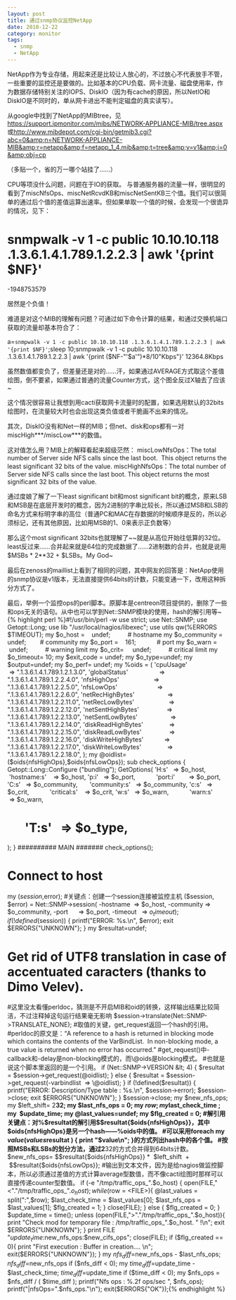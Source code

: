 ```yaml
---
layout: post
title: 通过snmp协议监控NetApp
date: 2010-12-22
category: monitor
tags:
  - snmp
  - NetApp
---
```


NetApp作为专业存储，用起来还是比较让人放心的，不过放心不代表放手不管，一些重要的监控还是要做的。比如基本的CPU负载、网卡流量、磁盘使用率，作为数据存储特别关注的IOPS、DiskIO（因为有cache的原因，所以NetIO和DiskIO是不同时的，单从网卡进出不能判定磁盘的真实读写）。

从google中找到了NetApp的MIBtree，见<a href="https://support.ipmonitor.com/mibs/NETWORK-APPLIANCE-MIB/tree.aspx">https://support.ipmonitor.com/mibs/NETWORK-APPLIANCE-MIB/tree.aspx</a>或<a href="http://www.mibdepot.com/cgi-bin/getmib3.cgi?abc=0&amp;n=NETWORK-APPLIANCE-MIB&amp;r=netapp&amp;f=netapp_1_4.mib&amp;t=tree&amp;v=v1&amp;i=0&amp;obj=cp">http://www.mibdepot.com/cgi-bin/getmib3.cgi?abc=0&amp;n=NETWORK-APPLIANCE-MIB&amp;r=netapp&amp;f=netapp_1_4.mib&amp;t=tree&amp;v=v1&amp;i=0&amp;obj=cp</a>

（多贴一个，省的万一哪个站挂了……）

CPU等项没什么问题，问题在于IO的获取。
与普通服务器的流量一样，很明显的看到了miscNfsOps、miscNetRcvdKB和miscNetSentKB三个值。我们可以很简单的通过后个值的差值运算出速率。但如果单取一个值的时候，会发现一个很诡异的情况，见下：

# snmpwalk -v 1 -c public 10.10.10.118 .1.3.6.1.4.1.789.1.2.2.3 | awk '{print $NF}'
-1948753579

居然是个负值！

难道是对这个MIB的理解有问题？可通过如下命令计算的结果，和通过交换机端口获取的流量却基本符合了：

a=`snmpwalk -v 1 -c public 10.10.10.118 .1.3.6.1.4.1.789.1.2.2.3 | awk '{print $NF}'`;sleep 10;snmpwalk -v 1 -c public 10.10.10.118 .1.3.6.1.4.1.789.1.2.2.3 | awk '{print ($NF-"'$a'")*8/10"Kbps"}'
12364.8Kbps

虽然数值都变负了，但差量还是对的……汗，如果通过AVERAGE方式取这个差值绘图，倒不要紧，如果通过普通的流量Counter方式，这个图全反过X轴去了应该~

这个情况很容易让我想到用cacti获取网卡流量时的配置，如果选用默认的32bits绘图时，在流量较大时也会出现这类负值或者干脆画不出来的情况。

其次，DiskIO没有和Net一样的MIB；但net、disk和ops都有一对miscHigh***/miscLow***的数值。

这对值怎么用？MIB上的解释看起来超级茫然：
miscLowNfsOps：The total number of Server side NFS calls since the last boot.  This object returns the least significant 32 bits of the value.
miscHighNfsOps：The total number of Server side NFS calls since the last boot.  This object returns the most significant 32 bits of the value.

通过度娘了解了一下least significant bit和most significant bit的概念，原来LSB和MSB是在底层开发时的概念，因为2进制的字串比较长，所以通过MSB和LSB的命名方式来标明字串的高位（普通PC和MAC在存数据的时候顺序是反的，所以必须标记，还有其他原因，比如用MSB的1、0来表示正负数等）

那么这个most significant 32bits也就理解了~~就是从高位开始往低算的32位。least反过来……合并起来就是64位的完成数据了……2进制数的合并，也就是说用$MSBs * 2**32 + $LSBs。My God~

最后在zenoss的maillist上看到了相同的问题，其中网友的回答是：NetApp使用的snmp协议是v1版本，无法直接提供64bits的计数，只能变通一下，改用这种拆分方式了。

最后，举例一个监控ops的perl脚本。原脚本是centreon项目提供的，删除了一些和ops无关的语句。从中也可以学到Net::SNMP模块的使用，hash的解引用等~
{% highlight perl %}#!/usr/bin/perl -w
use strict;
use Net::SNMP;
use Getopt::Long;
use lib "/usr/local/nagios/libexec";
use utils qw(%ERRORS $TIMEOUT);
my $o_host =    undef;          # hostname
my $o_community = undef;        # community
my $o_port =    161;            # port
my $o_warn =    undef;          # warning limit
my $o_crit=     undef;          # critical limit
my $o_timeout= 10;
my $exit_code = undef;
my $o_type=undef;
my $output=undef;
my $o_perf= undef;
my %oids = (
'cpuUsage'                      => ".1.3.6.1.4.1.789.1.2.1.3.0",
'globalStatus'                  => ".1.3.6.1.4.1.789.1.2.2.4.0",
'nfsHighOps'                    => ".1.3.6.1.4.1.789.1.2.2.5.0",
'nfsLowOps'                       => ".1.3.6.1.4.1.789.1.2.2.6.0",
'netRecHighBytes'                   => ".1.3.6.1.4.1.789.1.2.2.11.0",
'netRecLowBytes'                    => ".1.3.6.1.4.1.789.1.2.2.12.0",
'netSentHighBytes'                => ".1.3.6.1.4.1.789.1.2.2.13.0",
'netSentLowBytes'                   => ".1.3.6.1.4.1.789.1.2.2.14.0",
'diskReadHighBytes'               => ".1.3.6.1.4.1.789.1.2.2.15.0",
'diskReadLowBytes'                => ".1.3.6.1.4.1.789.1.2.2.16.0",
'diskWriteHighBytes'            => ".1.3.6.1.4.1.789.1.2.2.17.0",
'diskWriteLowBytes'               => ".1.3.6.1.4.1.789.1.2.2.18.0",
);
my @oidlist=($oids{nfsHighOps},$oids{nfsLowOps});
sub check_options {
Getopt::Long::Configure ("bundling");
GetOptions(
'H:s'   => \$o_host,            'hostname:s'    => \$o_host,
'p:i'   => \$o_port,            'port:i'        => \$o_port,
'C:s'   => \$o_community,       'community:s'   => \$o_community,
'c:s'   => \$o_crit,            'critical:s'    => \$o_crit,
'w:s'   => \$o_warn,            'warn:s'        => \$o_warn,
#       'T:s'   => \$o_type,
);
}
########## MAIN #######
check_options();
# Connect to host
my ($session,$error);
#关键点：创建一个session连接被监控主机
($session, $error) = Net::SNMP->session(
-hostname  => $o_host,
-community => $o_community,
-port      => $o_port,
-timeout   => $o_timeout
);
if (!defined($session)) {
printf("ERROR: %s.\n", $error);
exit $ERRORS{"UNKNOWN"};
}
my $resultat=undef;
# Get rid of UTF8 translation in case of accentuated caracters (thanks to Dimo Velev).
#这里没太看懂perldoc，猜测是不开启MIB和oid的转换，这样输出结果比较简洁，不过注释掉这句运行结果毫无影响
$session->translate(Net::SNMP->TRANSLATE_NONE);
#取值的关键，get_request返回一个hash的引用。
#perldoc的原文是：“A reference to a hash is returned in blocking mode which contains the contents of the VarBindList.  In non-blocking mode, a true value is returned when no error has occurred.”
#get_request()中-callback和-delay是non-blocking模式的，而\@oids是blocking模式。
#也就是说这个脚本里返回的是一个引用。
if (Net::SNMP->VERSION &lt; 4) {
$resultat = $session->get_request(@oidlist);
} else {
$resultat = $session->get_request(-varbindlist  => \@oidlist);
}
if (!defined($resultat)) {
printf("ERROR: Description/Type table : %s.\n", $session->error);
$session->close;
exit $ERRORS{"UNKNOWN"};
}
$session->close;
my $new_nfs_ops;
my $left_shift= 2**32;
my $last_nfs_ops = 0;
my $row ;
my  $last_check_time ;
my  $update_time;
my @last_values=undef;
my $flg_created = 0;
#解引用关键点：对%$resultat的解引用$$resultat{$oids{nfsHighOps}}，其中$oids{nfsHighOps}是另一个hash——%oids中的值。
#可以采用foreach my $value ( values %$resultat ) { print "$value\n"; }的方式列出hash中的各个值。
#按照MSBs和LSBs的划分方法，通过2**32的方式合并得到64bits计数。
$new_nfs_ops= $$resultat{$oids{nfsHighOps}} *  $left_shift  +  $$resultat{$oids{nfsLowOps}};
#输出到文本文件，因为是给nagios做监控脚本，所以必须通过差值的方式计算average型数值，而不像cacti绘图时那样可以直接传递counter型数值。
if (-e "/tmp/traffic_ops_".$o_host) {
open(FILE,"&lt;"."/tmp/traffic_ops_".$o_host);
while($row = &lt;FILE>){
@last_values = split(":",$row);
$last_check_time = $last_values[0];
$last_nfs_ops = $last_values[1];
$flg_created = 1;
}
close(FILE);
} else {
$flg_created = 0;
}
$update_time = time();
unless (open(FILE,">"."/tmp/traffic_ops_".$o_host)){
print "Check mod for temporary file : /tmp/traffic_ops_".$o_host. " !\n";
exit $ERRORS{"UNKNOWN"};
}
print FILE "$update_time:$new_nfs_ops:$new_cifs_ops";
close(FILE);
if ($flg_created == 0){
print "First execution : Buffer in creation.... \n";
exit($ERRORS{"UNKNOWN"});
}
my $nfs_diff=$new_nfs_ops - $last_nfs_ops;
$nfs_diff=$new_nfs_ops if ($nfs_diff &lt; 0);
my $time_diff=$update_time - $last_check_time;
$time_diff=$update_time if ($time_diff &lt; 0);
my $nfs_ops = $nfs_diff / ( $time_diff );
printf("Nfs ops : %.2f ops/sec ", $nfs_ops);
printf("|nfsOps=".$nfs_ops."\n");
exit($ERRORS{"OK"});{% endhighlight %}

